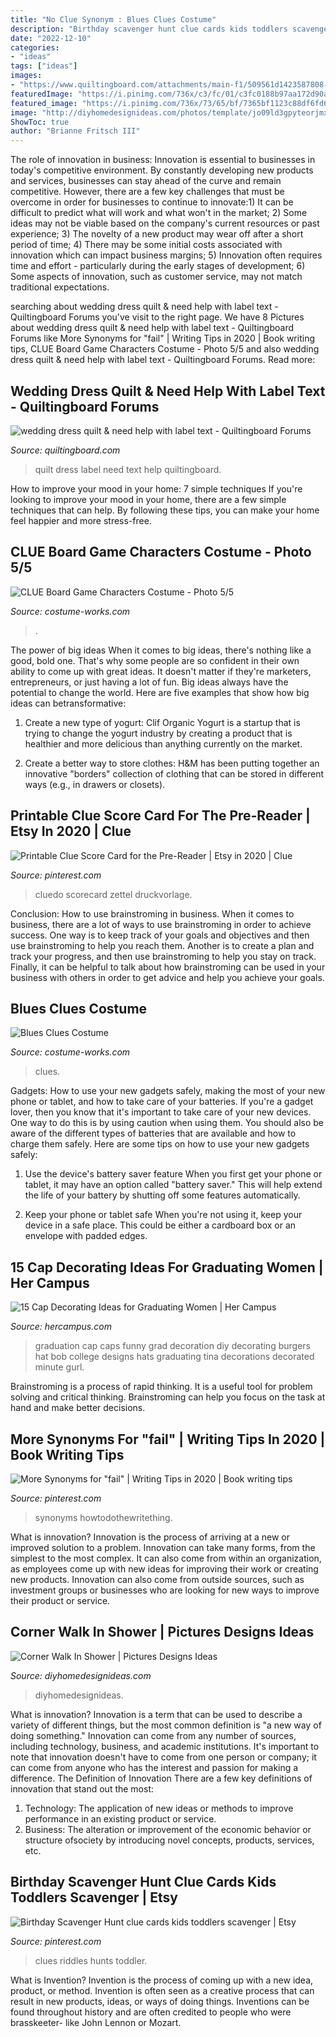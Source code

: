 ```yaml
---
title: "No Clue Synonym : Blues Clues Costume"
description: "Birthday scavenger hunt clue cards kids toddlers scavenger"
date: "2022-12-10"
categories:
- "ideas"
tags: ["ideas"]
images:
- "https://www.quiltingboard.com/attachments/main-f1/509561d1423587808-quilt.jpg"
featuredImage: "https://i.pinimg.com/736x/c3/fc/01/c3fc0188b97aa172d90a85c2add2180f.jpg"
featured_image: "https://i.pinimg.com/736x/73/65/bf/7365bf1123c88df6fd658c9b9cc60dfe.jpg"
image: "http://diyhomedesignideas.com/photos/template/jo09ld3gpyteorjmx5dn.jpeg"
ShowToc: true
author: "Brianne Fritsch III"
---
```



The role of innovation in business:
Innovation is essential to businesses in today's competitive environment. By constantly developing new products and services, businesses can stay ahead of the curve and remain competitive. However, there are a few key challenges that must be overcome in order for businesses to continue to innovate:1) It can be difficult to predict what will work and what won't in the market; 2) Some ideas may not be viable based on the company's current resources or past experience; 3) The novelty of a new product may wear off after a short period of time; 4) There may be some initial costs associated with innovation which can impact business margins; 5) Innovation often requires time and effort - particularly during the early stages of development; 6) Some aspects of innovation, such as customer service, may not match traditional expectations.

	

		
searching about wedding dress quilt &amp; need help with label text - Quiltingboard Forums you've visit to the right page. We have 8 Pictures about wedding dress quilt &amp; need help with label text - Quiltingboard Forums like More Synonyms for &quot;fail&quot; | Writing Tips in 2020 | Book writing tips, CLUE Board Game Characters Costume - Photo 5/5 and also wedding dress quilt &amp; need help with label text - Quiltingboard Forums. Read more:
		
    
## Wedding Dress Quilt &amp; Need Help With Label Text - Quiltingboard Forums

<img loading=lazy src="https://www.quiltingboard.com/attachments/main-f1/509561d1423587808-quilt.jpg" onerror="this.onerror=null;this.src='https://tse1.mm.bing.net/th?id=OIP.LUbLscyB1TzKmn2tLqqG9QHaJ6&amp;pid=15.1';" alt="wedding dress quilt &amp; need help with label text - Quiltingboard Forums">

_Source: quiltingboard.com_

>quilt dress label need text help quiltingboard. 

	

How to improve your mood in your home: 7 simple techniques
If you're looking to improve your mood in your home, there are a few simple techniques that can help. By following these tips, you can make your home feel happier and more stress-free.

    
## CLUE Board Game Characters Costume - Photo 5/5

<img loading=lazy src="https://photos.costume-works.com/full/clue4.jpg" onerror="this.onerror=null;this.src='https://tse3.mm.bing.net/th?id=OIP.iu7JPXpTUE_hHexGDvf8CAHaFj&amp;pid=15.1';" alt="CLUE Board Game Characters Costume - Photo 5/5">

_Source: costume-works.com_

>. 

	

The power of big ideas
When it comes to big ideas, there's nothing like a good, bold one. That's why some people are so confident in their own ability to come up with great ideas. It doesn't matter if they're marketers, entrepreneurs, or just having a lot of fun. Big ideas always have the potential to change the world. Here are five examples that show how big ideas can betransformative:
1. Create a new type of yogurt: Clif Organic Yogurt is a startup that is trying to change the yogurt industry by creating a product that is healthier and more delicious than anything currently on the market.

2. Create a better way to store clothes: H&M has been putting together an innovative "borders" collection of clothing that can be stored in different ways (e.g., in drawers or closets).

    
## Printable Clue Score Card For The Pre-Reader | Etsy In 2020 | Clue

<img loading=lazy src="https://i.pinimg.com/736x/c3/fc/01/c3fc0188b97aa172d90a85c2add2180f.jpg" onerror="this.onerror=null;this.src='https://tse4.mm.bing.net/th?id=OIP.jXniptMD15dOP5R-e5XdFQHaJ-&amp;pid=15.1';" alt="Printable Clue Score Card for the Pre-Reader | Etsy in 2020 | Clue">

_Source: pinterest.com_

>cluedo scorecard zettel druckvorlage. 

	

Conclusion: How to use brainstroming in business.
When it comes to business, there are a lot of ways to use brainstroming in order to achieve success. One way is to keep track of your goals and objectives and then use brainstroming to help you reach them. Another is to create a plan and track your progress, and then use brainstroming to help you stay on track. Finally, it can be helpful to talk about how brainstroming can be used in your business with others in order to get advice and help you achieve your goals.

    
## Blues Clues Costume

<img loading=lazy src="https://photos.costume-works.com/full/blues_clues-32106-1.jpg" onerror="this.onerror=null;this.src='https://tse2.mm.bing.net/th?id=OIP.yFx51g49_sRYaBYfT9nx3wHaKr&amp;pid=15.1';" alt="Blues Clues Costume">

_Source: costume-works.com_

>clues. 

	

Gadgets: How to use your new gadgets safely, making the most of your new phone or tablet, and how to take care of your batteries.
If you're a gadget lover, then you know that it's important to take care of your new devices. One way to do this is by using caution when using them. You should also be aware of the different types of batteries that are available and how to charge them safely. Here are some tips on how to use your new gadgets safely: 
1) Use the device's battery saver feature When you first get your phone or tablet, it may have an option called "battery saver." This will help extend the life of your battery by shutting off some features automatically. 

2) Keep your phone or tablet safe When you're not using it, keep your device in a safe place. This could be either a cardboard box or an envelope with padded edges.

    
## 15 Cap Decorating Ideas For Graduating Women | Her Campus

<img loading=lazy src="https://lh4.googleusercontent.com/Aj4QHTtqv-iox-Vm3GwjO7YAoeMwviFi5dsckeVtuJQurDI6CqoOKHSEePaoQcSel17GUV4EfDNrS4PNZLN0if6H6PcEWUm1qgN9cpTfPsqBX-h__pguztpujioQwqZ56jzdYI-q" onerror="this.onerror=null;this.src='https://tse3.mm.bing.net/th?id=OIP.sKqycrB-4gvraC5ZFazhqwHaHa&amp;pid=15.1';" alt="15 Cap Decorating Ideas for Graduating Women | Her Campus">

_Source: hercampus.com_

>graduation cap caps funny grad decoration diy decorating burgers hat bob college designs hats graduating tina decorations decorated minute gurl. 

	

Brainstroming is a process of rapid thinking. It is a useful tool for problem solving and critical thinking. Brainstroming can help you focus on the task at hand and make better decisions.

    
## More Synonyms For &quot;fail&quot; | Writing Tips In 2020 | Book Writing Tips

<img loading=lazy src="https://i.pinimg.com/736x/73/65/bf/7365bf1123c88df6fd658c9b9cc60dfe.jpg" onerror="this.onerror=null;this.src='https://tse2.mm.bing.net/th?id=OIP.iZTBZTbnVJwekeKp7jeW0gHaLH&amp;pid=15.1';" alt="More Synonyms for &quot;fail&quot; | Writing Tips in 2020 | Book writing tips">

_Source: pinterest.com_

>synonyms howtodothewritething. 

	

What is innovation?
Innovation is the process of arriving at a new or improved solution to a problem. Innovation can take many forms, from the simplest to the most complex. It can also come from within an organization, as employees come up with new ideas for improving their work or creating new products. Innovation can also come from outside sources, such as investment groups or businesses who are looking for new ways to improve their product or service.

    
## Corner Walk In Shower | Pictures Designs Ideas

<img loading=lazy src="http://diyhomedesignideas.com/photos/template/jo09ld3gpyteorjmx5dn.jpeg" onerror="this.onerror=null;this.src='https://tse3.mm.bing.net/th?id=OIP.FJD_egjLxKeQ1rqO4zB-7wHaE8&amp;pid=15.1';" alt="Corner Walk In Shower | Pictures Designs Ideas">

_Source: diyhomedesignideas.com_

>diyhomedesignideas. 

	

What is innovation?
Innovation is a term that can be used to describe a variety of different things, but the most common definition is "a new way of doing something." Innovation can come from any number of sources, including technology, business, and academic institutions. It's important to note that innovation doesn't have to come from one person or company; it can come from anyone who has the interest and passion for making a difference.
The Definition of Innovation
There are a few key definitions of innovation that stand out the most: 
1. Technology: The application of new ideas or methods to improve performance in an existing product or service. 
2. Business: The alteration or improvement of the economic behavior or structure ofsociety by introducing novel concepts, products, services, etc. 

    
## Birthday Scavenger Hunt Clue Cards Kids Toddlers Scavenger | Etsy

<img loading=lazy src="https://i.pinimg.com/736x/f9/16/49/f91649f9890ec5da73a1ea48d871eb25.jpg" onerror="this.onerror=null;this.src='https://tse4.mm.bing.net/th?id=OIP.8IuU7_BwGAC_IXBtcAXBngHaHa&amp;pid=15.1';" alt="Birthday Scavenger Hunt clue cards kids toddlers scavenger | Etsy">

_Source: pinterest.com_

>clues riddles hunts toddler. 

	

What is Invention?
Invention is the process of coming up with a new idea, product, or method. Invention is often seen as a creative process that can result in new products, ideas, or ways of doing things. Inventions can be found throughout history and are often credited to people who were brasskeeter- like John Lennon or Mozart.

